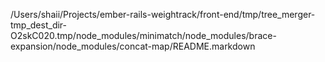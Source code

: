 /Users/shaii/Projects/ember-rails-weightrack/front-end/tmp/tree_merger-tmp_dest_dir-O2skC020.tmp/node_modules/minimatch/node_modules/brace-expansion/node_modules/concat-map/README.markdown